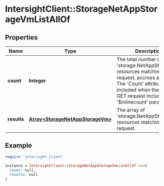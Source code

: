 # IntersightClient::StorageNetAppStorageVmListAllOf

## Properties

| Name | Type | Description | Notes |
| ---- | ---- | ----------- | ----- |
| **count** | **Integer** | The total number of &#39;storage.NetAppStorageVm&#39; resources matching the request, accross all pages. The &#39;Count&#39; attribute is included when the HTTP GET request includes the &#39;$inlinecount&#39; parameter. | [optional] |
| **results** | [**Array&lt;StorageNetAppStorageVm&gt;**](StorageNetAppStorageVm.md) | The array of &#39;storage.NetAppStorageVm&#39; resources matching the request. | [optional] |

## Example

```ruby
require 'intersight_client'

instance = IntersightClient::StorageNetAppStorageVmListAllOf.new(
  count: null,
  results: null
)
```

